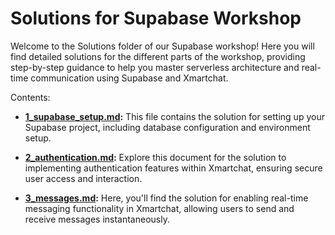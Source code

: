 # Solutions for Supabase Workshop
Welcome to the Solutions folder of our Supabase workshop! Here you will find detailed solutions for the different parts of the workshop, providing step-by-step guidance to help you master serverless architecture and real-time communication using Supabase and Xmartchat.

Contents:
- **[1_supabase_setup.md](./1_supabase_setup.md):** This file contains the solution for setting up your Supabase project, including database configuration and environment setup.

- **[2_authentication.md](./2_authentication.md):** Explore this document for the solution to implementing authentication features within Xmartchat, ensuring secure user access and interaction.

- **[3_messages.md](3_messages.md):** Here, you'll find the solution for enabling real-time messaging functionality in Xmartchat, allowing users to send and receive messages instantaneously.

